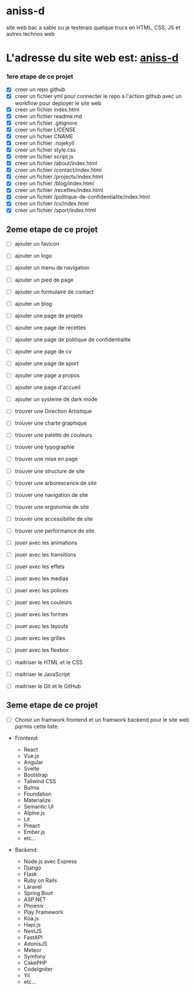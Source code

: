 # aniss-d
site web bac a sable ou je testerais quelque trucs en HTML, CSS, JS et autres technos web

# L'adresse du site web est:  [aniss-d](https://aniss-d.ovh/)
### 1ere etape de ce projet
- [x] creer un repo github
- [x] creer un fichier yml pour connecter le repo a l'action github  avec un workflow pour deployer le site web
- [x] creer un fichier index.html
- [x] creer un fichier readme.md
- [x] creer un fichier .gitignore
- [x] creer un fichier LICENSE
- [x] creer un fichier CNAME
- [x] creer un fichier .nojekyll
- [x] creer un fichier style.css
- [x] creer un fichier script.js
- [x] creer un fichier /about/index.html
- [x] creer un fichier /contact/index.html
- [x] creer un fichier /projects/index.html
- [x] creer un fichier /blog/index.html
- [x] creer un fichier /recettes/index.html
- [x] creer un fichier /politique-de-confidentialite/index.html
- [x] creer un fichier /cv/index.html
- [x] creer un fichier /sport/index.html

## 2eme etape de ce projet
- [ ] ajouter un favicon
- [ ] ajouter un logo
- [ ] ajouter un menu de navigation
- [ ] ajouter un pied de page
- [ ] ajouter un formulaire de contact
- [ ] ajouter un blog
- [ ] ajouter une page de projets
- [ ] ajouter une page de recettes
- [ ] ajouter une page de politique de confidentialite
- [ ] ajouter une page de cv
- [ ] ajouter une page de sport
- [ ] ajouter une page a propos
- [ ] ajouter une page d'accueil
- [ ] ajouter un systeme de dark mode
- [ ] trouver une Direction Artistique
- [ ] trouver une charte graphique
- [ ] trouver une palette de couleurs
- [ ] trouver une typographie
- [ ] trouver une mise en page
- [ ] trouver une structure de site
- [ ] trouver une arborescence de site
- [ ] trouver une navigation de site
- [ ] trouver une ergonomie de site
- [ ] trouver une accessibilite de site
- [ ] trouver une performance de site
- [ ] jouer avec les animations
- [ ] jouer avec les transitions
- [ ] jouer avec les effets
- [ ] jouer avec les medias
- [ ] jouer avec les polices
- [ ] jouer avec les couleurs
- [ ] jouer avec les formes
- [ ] jouer avec les layouts
- [ ] jouer avec les grilles
- [ ] jouer avec les flexbox
- [ ] maitriser le HTML et le CSS
- [ ] maitriser le JavaScript
- [ ] maitriser le Git et le GitHub


## 3eme etape de ce projet
- [ ] Choisir un framwork frontend et un framwork backend pour le site web pqrmis cette liste:
* Frontend:
  - React
  - Vue.js
  - Angular
  - Svelte
  - Bootstrap
  - Tailwind CSS
  - Bulma
  - Foundation
  - Materialize
  - Semantic UI
  - Alpine.js
  - Lit
  - Preact
  - Ember.js
  - etc...


* Backend:
  - Node.js avec Express
  - Django
  - Flask
  - Ruby on Rails
  - Laravel
  - Spring Boot
  - ASP.NET
  - Phoenix
  - Play Framework
  - Koa.js
  - Hapi.js
  - NestJS
  - FastAPI
  - AdonisJS
  - Meteor
  - Symfony
  - CakePHP
  - CodeIgniter
  - Yii
  - etc...
